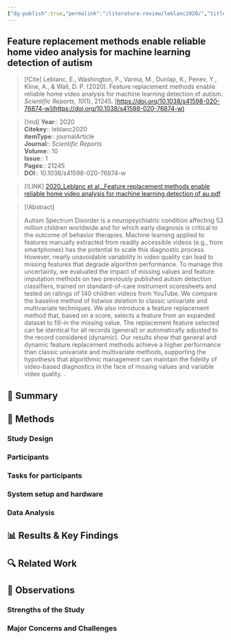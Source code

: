```yaml
---
{"dg-publish":true,"permalink":"/literature-review/leblanc2020/","title":"Feature replacement methods enable reliable home video analysis for machine learning detection of autism","tags":["Machine","learning","Autism","spectrum","disorders","Paediatric","research","ASD"]}
---
```



## Feature replacement methods enable reliable home video analysis for machine learning detection of autism

> [!Cite]
> Leblanc, E., Washington, P., Varma, M., Dunlap, K., Penev, Y., Kline, A., & Wall, D. P. (2020). Feature replacement methods enable reliable home video analysis for machine learning detection of autism. _Scientific Reports_, _10_(1), 21245. [https://doi.org/10.1038/s41598-020-76874-w](https://doi.org/10.1038/s41598-020-76874-w)


>[!md]
> **Year**:: 2020   
> **Citekey**:: leblanc2020  
> **itemType**:: journalArticle  
> **Journal**:: *Scientific Reports*  
> **Volume**:: 10  
> **Issue**:: 1   
> **Pages**:: 21245  
> **DOI**:: 10.1038/s41598-020-76874-w    

> [!LINK] 
> [2020_Leblanc et al._Feature replacement methods enable reliable home video analysis for machine learning detection of au.pdf](zotero://select/library/items/6BTXXE8H)

> [!Abstract]
>
> Autism Spectrum Disorder is a neuropsychiatric condition affecting 53 million children worldwide and for which early diagnosis is critical to the outcome of behavior therapies. Machine learning applied to features manually extracted from readily accessible videos (e.g., from smartphones) has the potential to scale this diagnostic process. However, nearly unavoidable variability in video quality can lead to missing features that degrade algorithm performance. To manage this uncertainty, we evaluated the impact of missing values and feature imputation methods on two previously published autism detection classifiers, trained on standard-of-care instrument scoresheets and tested on ratings of 140 children videos from YouTube. We compare the baseline method of listwise deletion to classic univariate and multivariate techniques. We also introduce a feature replacement method that, based on a score, selects a feature from an expanded dataset to fill-in the missing value. The replacement feature selected can be identical for all records (general) or automatically adjusted to the record considered (dynamic). Our results show that general and dynamic feature replacement methods achieve a higher performance than classic univariate and multivariate methods, supporting the hypothesis that algorithmic management can maintain the fidelity of video-based diagnostics in the face of missing values and variable video quality.
>.
> 

## 📌 Summary


## 🔬 Methods 

### Study Design

### Participants

### Tasks for participants

### System setup and hardware

### Data Analysis

## 📊 Results & Key Findings 


## 🔍 Related Work 



## 📝 Observations

### Strengths of the Study

### Major Concerns and Challenges